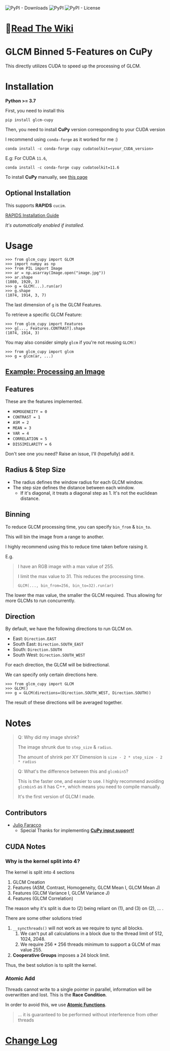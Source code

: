 ![PyPI - Downloads](https://img.shields.io/pypi/dm/glcm-cupy?style=for-the-badge)
![PyPI](https://img.shields.io/pypi/v/glcm-cupy?style=for-the-badge)
![PyPI - License](https://img.shields.io/pypi/l/glcm-cupy?style=for-the-badge)
# 📖[Read The Wiki](https://eve-ning.github.io/glcm-cupy/)

# GLCM Binned 5-Features on CuPy

This directly utilizes CUDA to speed up the processing of GLCM.

# Installation

**Python >= 3.7**

First, you need to install this

```shell
pip install glcm-cupy
```

Then, you need to install **CuPy** version corresponding to your CUDA version

I recommend using `conda-forge` as it worked for me :)

```shell
conda install -c conda-forge cupy cudatoolkit=<your_CUDA_version>
```

E.g:
For CUDA `11.6`,
```shell
conda install -c conda-forge cupy cudatoolkit=11.6
```

To install **CuPy** manually, see [this page](https://docs.cupy.dev/en/stable/install.html)

## Optional Installation

This supports **RAPIDS** `cucim`.

[RAPIDS Installation Guide](https://rapids.ai/start.html#requirements)

*It's automatically enabled if installed.*

# Usage

```pycon
>>> from glcm_cupy import GLCM
>>> import numpy as np
>>> from PIL import Image
>>> ar = np.asarray(Image.open("image.jpg"))
>>> ar.shape
(1080, 1920, 3)
>>> g = GLCM(...).run(ar)
>>> g.shape
(1074, 1914, 3, 7)
```

The last dimension of `g` is the GLCM Features.

To retrieve a specific GLCM Feature:

```pycon
>>> from glcm_cupy import Features
>>> g[..., Features.CONTRAST].shape
(1074, 1914, 3)
```

You may also consider simply `glcm` if you're not reusing `GLCM()`
```pycon
>>> from glcm_cupy import glcm
>>> g = glcm(ar, ...)
```

## **[Example: Processing an Image](examples/process_an_image/main.py)**

## Features

These are the features implemented.

- `HOMOGENEITY = 0`
- `CONTRAST = 1`
- `ASM = 2`
- `MEAN = 3`
- `VAR = 4`
- `CORRELATION = 5`
- `DISSIMILARITY = 6`

Don't see one you need? Raise an issue, I'll (hopefully) add it.

## Radius & Step Size

- The radius defines the window radius for each GLCM window.
- The step size defines the distance between each window.
  - If it's diagonal, it treats a diagonal step as 1. It's not the euclidean distance.

## Binning

To reduce GLCM processing time, you can specify `bin_from` & `bin_to`.

This will bin the image from a range to another.

I highly recommend using this to reduce time taken before raising it.

E.g.

> I have an RGB image with a max value of 255.
> 
> I limit the max value to 31. This reduces the processing time.
> 
> `GLCM(..., bin_from=256, bin_to=32).run(ar)`

The lower the max value, the smaller the GLCM required. Thus allowing for
more GLCMs to run concurrently.

## Direction

By default, we have the following directions to run GLCM on.

- East: `Direction.EAST`
- South East: `Direction.SOUTH_EAST`
- South: `Direction.SOUTH`
- South West: `Direction.SOUTH_WEST`

For each direction, the GLCM will be bidirectional.

We can specify only certain directions here.

```pycon
>>> from glcm_cupy import GLCM
>>> GLCM()
>>> g = GLCM(directions=(Direction.SOUTH_WEST, Direction.SOUTH))
```

The result of these directions will be averaged together.

# Notes

> Q: Why did my image shrink?
> 
> The image shrunk due to `step_size` & `radius`.
> 
> The amount of shrink per XY Dimension is
> `size - 2 * step_size - 2 * radius`

> Q: What's the difference between this and `glcmbin5`?
> 
> This is the faster one, and easier to use.
> I highly recommend avoiding `glcmbin5` as it has C++, which means you need to compile manually.
> 
> It's the first version of GLCM I made.

## Contributors

- [Julio Faracco](https://github.com/jcfaracco)
  - Special Thanks for implementing [**CuPy input support!**](https://github.com/Eve-ning/glcm-cupy/pull/18)  

## CUDA Notes

### Why is the kernel split into 4?

The kernel is split into 4 sections

1) GLCM Creation
2) Features (ASM, Contrast, Homogeneity, GLCM Mean I, GLCM Mean J)
3) Features (GLCM Variance I, GLCM Variance J)
4) Features (GLCM Correlation)

The reason why it's split is due to (2) being reliant on (1), and (3) on (2), ... .

There are some other solutions tried

1) `__syncthreads()` will not work as we require to sync all blocks.
    1) We can't put all calculations in a block due to the thread limit of 512, 1024, 2048.
    2) We require 256 * 256 threads minimum to support a GLCM of max value 255.
2) **Cooperative Groups** imposes a 24 block limit.

Thus, the best solution is to split the kernel.

### Atomic Add

Threads cannot write to a single pointer in parallel, information will be overwritten and lost. This is the **Race
Condition**.

In order to avoid this, we use [**Atomic
Functions**](https://docs.nvidia.com/cuda/cuda-c-programming-guide/index.html#atomic-functions).

> ... it is guaranteed to be performed without interference from other threads

# [Change Log](https://eve-ning.github.io/glcm-cupy/changelog.html)
